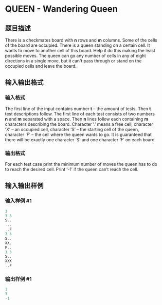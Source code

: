 # QUEEN - Wandering Queen

## 题目描述

There is a checkmates board with **n** rows and **m** columns. Some of the cells of the board are occupied. There is a queen standing on a certain cell. It wants to move to another cell of this board. Help it do this making the least possible moves. The queen can go any number of cells in any of eight directions in a single move, but it can't pass through or stand on the occupied cells and leave the board.

## 输入输出格式

### 输入格式

The first line of the input contains number **t** – the amount of tests. Then **t** test descriptions follow. The first line of each test consists of two numbers **n** and **m** separated with a space. Then **n** lines follow each containing **m** characters describing the board. Character ‘.’ means a free cell, character ‘X’ – an occupied cell, character ‘S’ – the starting cell of the queen, character ‘F’ – the cell where the queen wants to go. It is guaranteed that there will be exactly one character ‘S’ and one character ‘F’ on each board.

### 输出格式

For each test case print the minimum number of moves the queen has to do to reach the desired cell. Print ‘-1’ if the queen can’t reach the cell.

## 输入输出样例

### 输入样例 #1

```cpp
3
3 3
S..
...
..F
3 3
S..
XX.
F..
3 3
S..
XXX
..F
```


### 输出样例 #1

```cpp
1
3
-1
```


